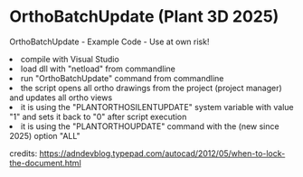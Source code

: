 # OrthoBatchUpdate (Plant 3D 2025)
OrthoBatchUpdate - Example Code - Use at own risk!

<li>compile with Visual Studio</li>
<li>load dll with "netload" from commandline</li>
<li>run "OrthoBatchUpdate" command from commandline</li>

<li>the script opens all ortho drawings from the project (project manager) and updates all ortho views</li>
<li>it is using the "PLANTORTHOSILENTUPDATE" system variable with value "1" and sets it back to "0" after script execution</li>
<li>it is using the "PLANTORTHOUPDATE" command with the (new since 2025) option "ALL"</li>

credits: https://adndevblog.typepad.com/autocad/2012/05/when-to-lock-the-document.html
